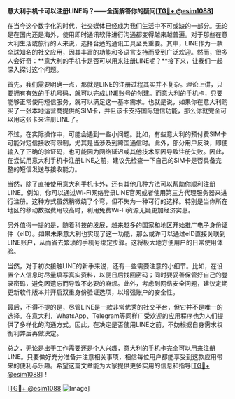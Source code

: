 **意大利手机卡可以注册LINE吗？——全面解答你的疑问[[TG💪+ @esim1088](https://t.me/s/esim1088)]**

在当今这个数字化的时代，社交媒体已经成为我们生活中不可或缺的一部分。无论是在国内还是海外，使用即时通讯软件进行沟通都变得越来越普遍。对于那些在意大利生活或旅行的人来说，选择合适的通讯工具至关重要。其中，LINE作为一款全球知名的社交应用，因其丰富的功能和多语言支持而受到广泛欢迎。然而，很多人会好奇：**意大利的手机卡是否可以用来注册LINE呢？**接下来，让我们一起深入探讨这个问题。

首先，我们需要明确一点，那就是LINE的注册过程其实并不复杂。理论上讲，只要拥有有效的手机号码，就可以完成LINE账号的创建。而意大利的手机卡，只要能够正常使用短信服务，就可以满足这一基本需求。也就是说，如果你在意大利购买了一张本地运营商提供的SIM卡，并且该卡支持国际短信功能，那么你就完全可以用这张卡来注册LINE了。

不过，在实际操作中，可能会遇到一些小问题。比如，有些意大利的预付费SIM卡可能对短信接收有限制，尤其是当涉及到跨国通信时。此外，部分用户反映，即便输入了正确的验证码，也可能因为网络延迟或其他技术原因导致注册失败。因此，在尝试用意大利手机卡注册LINE之前，建议先检查一下自己的SIM卡是否具备完整的短信发送与接收能力。

当然，除了直接使用意大利手机卡外，还有其他几种方法可以帮助你顺利注册LINE。例如，你可以通过Wi-Fi网络登录LINE官网或者使用第三方代理服务器来进行注册。这种方式虽然稍微绕了个弯，但不失为一种可行的选择。特别是当你所在地区的移动数据费用较高时，利用免费Wi-Fi资源无疑更加经济实惠。

另外值得一提的是，随着科技的发展，越来越多的国家和地区开始推广电子身份证件（eID）。如果未来意大利也实现了这一功能，那么或许可以通过eID直接关联到LINE账户，从而省去繁琐的手机号绑定步骤。这将极大地方便用户的日常使用体验。

当然，对于初次接触LINE的新手来说，还有一些需要注意的小细节。比如，在设置个人信息时尽量填写真实资料，以便日后找回密码；同时要妥善保管好自己的登录密码，避免因遗忘而导致不必要的麻烦。此外，考虑到网络安全问题，建议定期更新软件版本并开启双重身份验证选项，以增强账户的安全性。

最后，不得不提的是，尽管LINE是一款非常优秀的社交平台，但它并不是唯一的选择。在意大利，WhatsApp、Telegram等同样广受欢迎的应用程序也为人们提供了多样化的沟通方式。因此，在决定是否使用LINE之前，不妨根据自身需求权衡利弊后再做决定。

总之，无论是出于工作需要还是个人兴趣，意大利的手机卡完全可以用来注册LINE。只要做好充分准备并注意相关事项，相信每位用户都能享受到这款应用带来的便利与乐趣。希望这篇文章能为大家提供更多实用的信息和指导[[TG💪+ @esim1088](https://t.me/s/esim1088)]！

[[TG💪+ @esim1088](https://t.me/s/esim1088) ![Image](https://i.postimg.cc/4NQfJmqS/Snipaste-2025-05-13-00-14-12.png)]